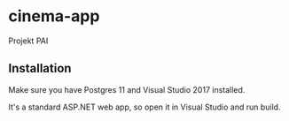 # cinema-app
Projekt PAI

## Installation

Make sure you have Postgres 11 and Visual Studio 2017 installed.

It's a standard ASP.NET web app, so open it in Visual Studio and run build.
